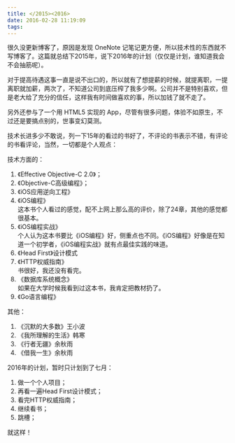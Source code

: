```yaml
---
title: </2015><2016>
date: 2016-02-28 11:19:09
tags: 
---
```

很久没更新博客了，原因是发现 OneNote 记笔记更方便，所以技术性的东西就不写博客了。这篇就总结下2015年，说下2016年的计划（仅仅是计划，谁知道我会不会抽筋呢）。 

对于提高待遇这事一直是说不出口的，所以就有了想提薪的时候，就提离职，一提离职就加薪，两次了，不知道公司到底压榨了我多少啊。公司并不是特别喜欢，但是老大给了充分的信任，这样我有时间做喜欢的事，所以加钱了就不走了。

另外还参与了一个用 HTML5 实现的 App，尽管有很多问题，体验不如原生，不过还是要搞点别的，世事变幻莫测。

技术长进多少不敢说，列一下15年的看过的书好了，不评论的书表示不错，有评论的书看评论，当然，一切都是个人观点：

技术方面的：

1. 《Effective Objective-C 2.0》；
2. 《Objective-C高级编程》；
3. 《iOS应用逆向工程》
4. 《iOS编程》  
	这本书个人看过的感觉，配不上网上那么高的评价，除了24章，其他的感觉都很基本。
5. 《iOS编程实战》  
	个人认为这本书要比《iOS编程》好，侧重点也不同。《iOS编程》好像是在知道一个初学者，《iOS编程实战》就有点最佳实践的味道。
6. 《Head First》设计模式
7. 《HTTP权威指南》  
	书很好，我还没有看完。
8. 《数据库系统概念》  
	如果在大学时候我看到过这本书，我肯定把教材扔了。
9. 《Go语言编程》

其他：

1. 《沉默的大多数》王小波
2. 《我所理解的生活》韩寒
3. 《行者无疆》余秋雨
4. 《借我一生》余秋雨

2016年的计划，暂时只计划到了七月：

1. 做一个个人项目；
2. 再看一遍Head First设计模式；
3. 看完HTTP权威指南；
4. 继续看书；
5. 跳槽；

就这样！